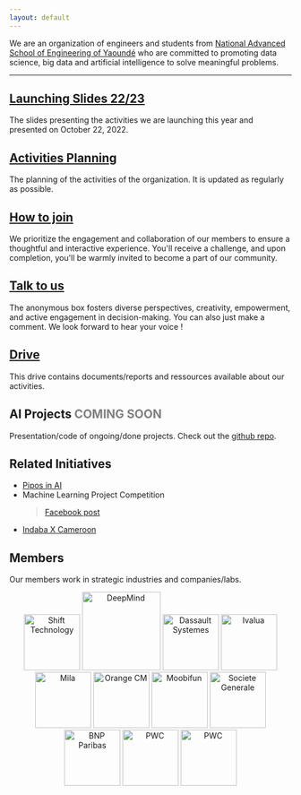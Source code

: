 ```yaml
---
layout: default
---
```


We are an organization of engineers and students from [National Advanced School of Engineering of Yaoundé](https://polytechnique.cm/) who are committed to promoting data science, big data and artificial intelligence to solve meaningful problems.

-----

## [Launching Slides 22/23](https://docs.google.com/presentation/d/10NXzgS7sNH3j0OdGSwyQwu9H4j0mKYxZGDl3gWDOY8U/edit?usp=sharing) 
The slides presenting the activities we are launching this year and presented on October 22, 2022.

## [Activities Planning](https://docs.google.com/spreadsheets/d/1nOUiLbD_ORuCdC2gXL68n5q23UR9-VPjMqjYB6QLn4E/edit?usp=sharing) 
The planning of the activities of the organization. It is updated as regularly as possible.

## [How to join](https://www.youtube.com/watch?v=2DmFFS0dqQc&ab_channel=JohnSpencer)
We prioritize the engagement and collaboration of our members to ensure a thoughtful and interactive experience. You'll receive a challenge, and upon completion, you'll be warmly invited to become a part of our community.

## [Talk to us](https://forms.gle/Gu4EgWbp8RtXCPgf8)

The anonymous box fosters diverse perspectives, creativity, empowerment, and active engagement in decision-making. You can also just make a comment. We look forward to hear your voice !

## [Drive](https://drive.google.com/drive/folders/1Ql9afRElUF-LVzpvrfNuNDqYP_PWnnlj?usp=sharing)
This drive contains documents/reports and ressources available about our activities.

## AI Projects <span style="color:gray;">COMING SOON</span>
Presentation/code of ongoing/done projects. Check out the [github repo](https://github.com/ENSP-AI-Mentoring).


## Related Initiatives
* [Pipos in AI](https://www.piposinai.com/)
* Machine Learning Project Competition
    > [Facebook post](https://www.facebook.com/blackinai/posts/congratulations-to-james-assiene-for-organizing-the-second-edition-of-the-machin/1043947346361607/)
* [Indaba X Cameroon](https://indabaxcameroon.github.io/)


## Members

Our members work in strategic industries and companies/labs.

<div style="text-align: center;">
    <img src="https://images.crunchbase.com/image/upload/c_lpad,h_170,w_170,f_auto,b_white,q_auto:eco,dpr_1/hfxxmwwot2gqcj4wqubs"  alt="Shift Technology" title="Shift Technology" width="100px"  style="max-width: 200px; max-height: 100px;">
  <img src="https://logowik.com/content/uploads/images/google-deepmind8631.logowik.com.webp" title="DeepMind" 
 alt="DeepMind" width="140px" style="max-width: 240px; max-height: 140px;">
  <img src="https://www.3ds.com/assets/3ds-navigation/3DS_corporate-logo_blue.svg" title="Dassault Systemes" alt="Dassault Systemes" width="100px"  style="max-width: 100px; max-height: 100px;">
  <img src="https://www.ivalua.com/wp-content/uploads/2020/10/logo-2020.svg" title="Ivalua" alt="Ivalua" width="100px" style="max-width: 200px; max-height: 100px;">
    <img src="https://images.crunchbase.com/image/upload/c_lpad,f_auto,q_auto:eco,dpr_1/w2wzzqmn7p27udwbhe1b"  title="Mila" alt="Mila" width="100px"  style="max-width: 200px; max-height: 100px;">
  <img src="https://c.woopic.com/logo-orange.png"  title="Orange CM" alt="Orange CM" width="100px"  style="max-width: 200px; max-height: 100px;">
        <img src="https://mb.cision.com/Public/21505/3626239/863716a5eac14069_800x800ar.png"  title="Moobifun" alt="Moobifun" width="100px"  style="max-width: 200px; max-height: 100px;">
<img src="https://companieslogo.com/img/orig/GLE.PA-818ce5f3.png" title="Societe Generale"  alt="Societe Generale" width="100px"  style="max-width: 200px; max-height: 100px;">
    <img src="https://companieslogo.com/img/orig/BNP.PA-75daacb0.png?t=1648026608"  title="BNP Paribas" alt="BNP Paribas" width="100px"  style="max-width: 200px; max-height: 100px;">
    <img src="https://upload.wikimedia.org/wikipedia/commons/thumb/0/05/PricewaterhouseCoopers_Logo.svg/1580px-PricewaterhouseCoopers_Logo.svg.png"  title="PWC" alt="PWC" width="100px"  style="max-width: 200px; max-height: 100px;">
<img src="https://upload.wikimedia.org/wikipedia/commons/thumb/5/51/IBM_logo.svg/1600px-IBM_logo.svg.png"  title="IBM" alt="PWC" width="100px"  style="max-width: 200px; max-height: 100px;">
   
  <!-- Add more logos here -->
</div>
